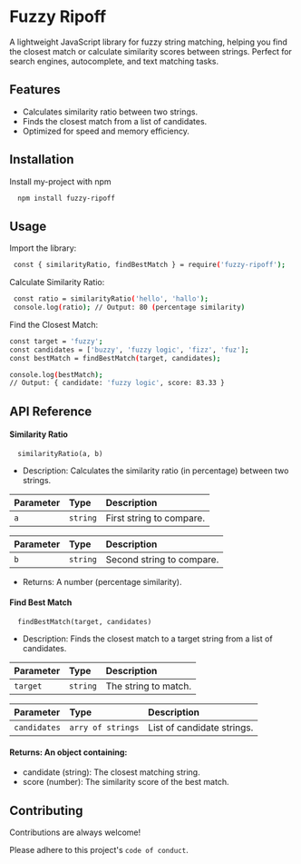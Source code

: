 
# Fuzzy Ripoff

A lightweight JavaScript library for fuzzy string matching, helping you find the closest match or calculate similarity scores between strings. Perfect for search engines, autocomplete, and text matching tasks.



## Features

- Calculates similarity ratio between two strings.
- Finds the closest match from a list of candidates.
- Optimized for speed and memory efficiency.


## Installation

Install my-project with npm

```bash
  npm install fuzzy-ripoff
```
    
## Usage

Import the library:

```bash
 const { similarityRatio, findBestMatch } = require('fuzzy-ripoff');

```
Calculate Similarity Ratio:

```bash
 const ratio = similarityRatio('hello', 'hallo');
 console.log(ratio); // Output: 80 (percentage similarity)
```
Find the Closest Match:
```bash
const target = 'fuzzy';
const candidates = ['buzzy', 'fuzzy logic', 'fizz', 'fuz'];
const bestMatch = findBestMatch(target, candidates);

console.log(bestMatch);
// Output: { candidate: 'fuzzy logic', score: 83.33 }

```




## API Reference

#### Similarity Ratio

```http
  similarityRatio(a, b)
```
- Description: Calculates the similarity ratio (in percentage) between two strings.

| Parameter | Type     | Description                |
| :-------- | :------- | :------------------------- |
|      `a ` | `string` | First string to compare. |

| Parameter | Type     | Description                |
| :-------- | :------- | :------------------------- |
|      `b ` | `string` | Second string to compare. |

- Returns: A number (percentage similarity).

#### Find Best Match

```http
  findBestMatch(target, candidates)
```
- Description: Finds the closest match to a target string from a list of candidates.

| Parameter | Type     | Description                       |
| :-------- | :------- | :-------------------------------- |
| `target ` | `string` | The string to match. |

| Parameter | Type     | Description                |
| :-------- | :------- | :------------------------- |
| `candidates` | `arry of strings` | List of candidate strings. |

#### Returns: An object containing:
- candidate (string): The closest matching string.
- score (number): The similarity score of the best match.



## Contributing

Contributions are always welcome!

Please adhere to this project's `code of conduct`.

